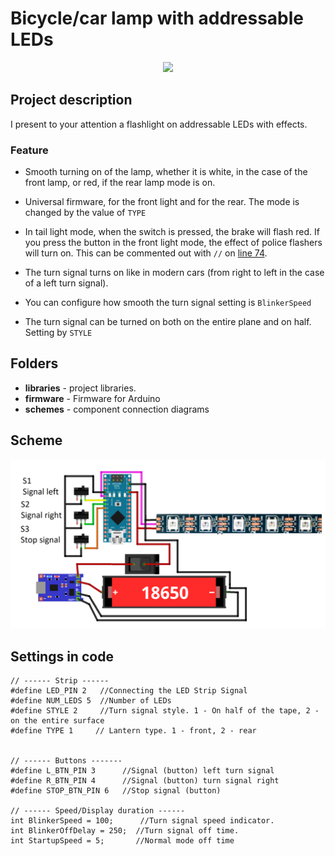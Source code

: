 # Bicycle/car lamp with addressable LEDs

  <p align="center">
  <img src="https://user-images.githubusercontent.com/87089735/232594540-9d2a4889-7ce9-4bf9-b4e6-430f3cde121d.jpg" height="300px"> 
  <p>
  
## Project description
I present to your attention a flashlight on addressable LEDs with effects.
### Feature 
- Smooth turning on of the lamp, whether it is white, in the case of the front lamp, or red, if the rear lamp mode is on.
- Universal firmware, for the front light and for the rear. The mode is changed by the value of `TYPE`
- In tail light mode, when the switch is pressed, the brake will flash red. If you press the button in the front light mode, the effect of police flashers will turn on. This can be commented out with `//` on [line 74](https://user-images.githubusercontent.com/87089735/232593620-75b9aa7b-ed1e-411e-a577-7f69bb86da2a.png).

- The turn signal turns on like in modern cars (from right to left in the case of a left turn signal).
- You can configure how smooth the turn signal setting is `BlinkerSpeed`
- The turn signal can be turned on both on the entire plane and on half. Setting by `STYLE`

## Folders
- **libraries** - project libraries.
- **firmware** - Firmware for Arduino
- **schemes** - component connection diagrams


## Scheme
![SCHEME](https://github.com/WWFyb3NsYXYg/back_light/blob/main/schemes/scheme1.png)


## Settings in code

    // ------ Strip ------
    #define LED_PIN 2   //Connecting the LED Strip Signal
    #define NUM_LEDS 5  //Number of LEDs
    #define STYLE 2     //Turn signal style. 1 - On half of the tape, 2 - on the entire surface
    #define TYPE 1     // Lantern type. 1 - front, 2 - rear


    // ------ Buttons -------
    #define L_BTN_PIN 3      //Signal (button) left turn signal
    #define R_BTN_PIN 4      //Signal (button) turn signal right
    #define STOP_BTN_PIN 6   //Stop signal (button)

    // ------ Speed/Display duration ------
    int BlinkerSpeed = 100;      //Turn signal speed indicator.
    int BlinkerOffDelay = 250;  //Turn signal off time.
    int StartupSpeed = 5;       //Normal mode off time
